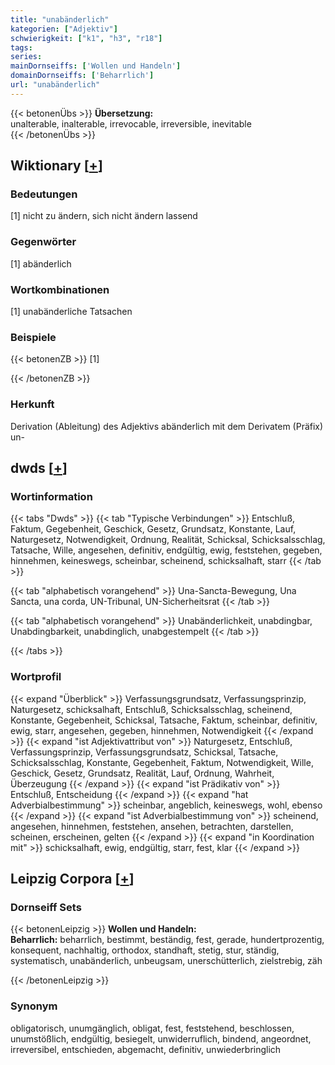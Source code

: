 ```yaml
---
title: "unabänderlich"
kategorien: ["Adjektiv"]
schwierigkeit: ["k1", "h3", "r18"]
tags:
series:
mainDornseiffs: ['Wollen und Handeln']
domainDornseiffs: ['Beharrlich']
url: "unabänderlich"
---
```


{{< betonenÜbs >}}
**Übersetzung:**  
unalterable, inalterable, irrevocable, irreversible, inevitable  
{{< /betonenÜbs >}}

## Wiktionary [[+](https://de.wiktionary.org/wiki/unabänderlich)]

### Bedeutungen
[1] nicht zu ändern, sich nicht ändern lassend  

### Gegenwörter
[1] abänderlich  

### Wortkombinationen
[1] unabänderliche Tatsachen  

### Beispiele
{{< betonenZB >}}
[1]  

{{< /betonenZB >}}
### Herkunft
Derivation (Ableitung) des Adjektivs abänderlich mit dem Derivatem (Präfix) un-  



## dwds [[+](https://www.dwds.de/wb/unabänderlich)]

### Wortinformation
{{< tabs "Dwds" >}}
{{< tab "Typische Verbindungen" >}}
Entschluß, Faktum, Gegebenheit, Geschick, Gesetz, Grundsatz, Konstante, Lauf, Naturgesetz, Notwendigkeit, Ordnung, Realität, Schicksal, Schicksalsschlag, Tatsache, Wille, angesehen, definitiv, endgültig, ewig, feststehen, gegeben, hinnehmen, keineswegs, scheinbar, scheinend, schicksalhaft, starr
{{< /tab >}}

{{< tab "alphabetisch vorangehend" >}}
Una-Sancta-Bewegung, Una Sancta, una corda, UN-Tribunal, UN-Sicherheitsrat
{{< /tab >}}

{{< tab "alphabetisch vorangehend" >}}
Unabänderlichkeit, unabdingbar, Unabdingbarkeit, unabdinglich, unabgestempelt
{{< /tab >}}

{{< /tabs >}}

### Wortprofil
{{< expand "Überblick" >}} Verfassungsgrundsatz, Verfassungsprinzip, Naturgesetz, schicksalhaft, Entschluß, Schicksalsschlag, scheinend, Konstante, Gegebenheit, Schicksal, Tatsache, Faktum, scheinbar, definitiv, ewig, starr, angesehen, gegeben, hinnehmen, Notwendigkeit {{< /expand >}}
{{< expand "ist Adjektivattribut von" >}} Naturgesetz, Entschluß, Verfassungsprinzip, Verfassungsgrundsatz, Schicksal, Tatsache, Schicksalsschlag, Konstante, Gegebenheit, Faktum, Notwendigkeit, Wille, Geschick, Gesetz, Grundsatz, Realität, Lauf, Ordnung, Wahrheit, Überzeugung {{< /expand >}}
{{< expand "ist Prädikativ von" >}} Entschluß, Entscheidung {{< /expand >}}
{{< expand "hat Adverbialbestimmung" >}} scheinbar, angeblich, keineswegs, wohl, ebenso {{< /expand >}}
{{< expand "ist Adverbialbestimmung von" >}} scheinend, angesehen, hinnehmen, feststehen, ansehen, betrachten, darstellen, scheinen, erscheinen, gelten {{< /expand >}}
{{< expand "in Koordination mit" >}} schicksalhaft, ewig, endgültig, starr, fest, klar {{< /expand >}}

## Leipzig Corpora [[+](https://corpora.uni-leipzig.de/en/res?word=unabänderlich&corpusId=deu_newscrawl-public_2018)]

### Dornseiff Sets
{{< betonenLeipzig >}}
**Wollen und Handeln:**  
**Beharrlich:** beharrlich, bestimmt, beständig, fest, gerade, hundertprozentig, konsequent, nachhaltig, orthodox, standhaft, stetig, stur, ständig, systematisch, unabänderlich, unbeugsam, unerschütterlich, zielstrebig, zäh  

{{< /betonenLeipzig >}}

### Synonym
obligatorisch, unumgänglich, obligat, fest, feststehend, beschlossen, unumstößlich, endgültig, besiegelt, unwiderruflich, bindend, angeordnet, irreversibel, entschieden, abgemacht, definitiv, unwiederbringlich

